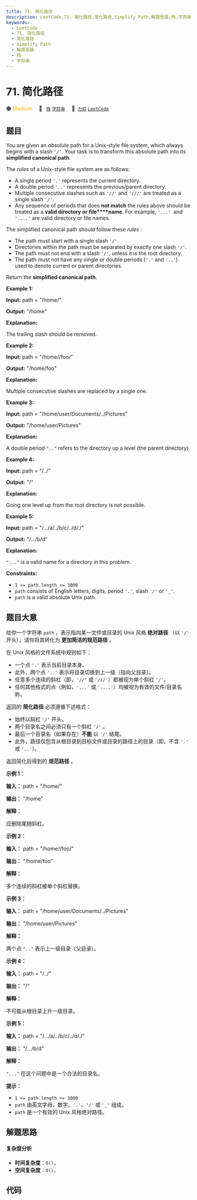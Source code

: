 ```yaml
---
title: 71. 简化路径
description: LeetCode,71. 简化路径,简化路径,Simplify Path,解题思路,栈,字符串
keywords:
  - LeetCode
  - 71. 简化路径
  - 简化路径
  - Simplify Path
  - 解题思路
  - 栈
  - 字符串
---
```


# 71. 简化路径

🟠 <font color=#ffb800>Medium</font>&emsp; 🔖&ensp; [`栈`](/tag/stack.md) [`字符串`](/tag/string.md)&emsp; 🔗&ensp;[`力扣`](https://leetcode.cn/problems/simplify-path) [`LeetCode`](https://leetcode.com/problems/simplify-path)

## 题目

You are given an _absolute_ path for a Unix-style file system, which always
begins with a slash `'/'`. Your task is to transform this absolute path into
its **simplified canonical path**.

The _rules_ of a Unix-style file system are as follows:

  * A single period `'.'` represents the current directory.
  * A double period `'..'` represents the previous/parent directory.
  * Multiple consecutive slashes such as `'//'` and `'///'` are treated as a single slash `'/'`.
  * Any sequence of periods that does **not match** the rules above should be treated as a **valid directory or** **file****name**. For example, `'...' `and `'....'` are valid directory or file names.

The simplified canonical path should follow these _rules_ :

  * The path must start with a single slash `'/'`.
  * Directories within the path must be separated by exactly one slash `'/'`.
  * The path must not end with a slash `'/'`, unless it is the root directory.
  * The path must not have any single or double periods (`'.'` and `'..'`) used to denote current or parent directories.

Return the **simplified canonical path**.



**Example 1:**

**Input:** path = "/home/"

**Output:** "/home"

**Explanation:**

The trailing slash should be removed.

**Example 2:**

**Input:** path = "/home//foo/"

**Output:** "/home/foo"

**Explanation:**

Multiple consecutive slashes are replaced by a single one.

**Example 3:**

**Input:** path = "/home/user/Documents/../Pictures"

**Output:** "/home/user/Pictures"

**Explanation:**

A double period `".."` refers to the directory up a level (the parent
directory).

**Example 4:**

**Input:** path = "/../"

**Output:** "/"

**Explanation:**

Going one level up from the root directory is not possible.

**Example 5:**

**Input:** path = "/.../a/../b/c/../d/./"

**Output:** "/.../b/d"

**Explanation:**

`"..."` is a valid name for a directory in this problem.



**Constraints:**

  * `1 <= path.length <= 3000`
  * `path` consists of English letters, digits, period `'.'`, slash `'/'` or `'_'`.
  * `path` is a valid absolute Unix path.


## 题目大意

给你一个字符串 `path` ，表示指向某一文件或目录的 Unix 风格 **绝对路径** （以 `'/'` 开头），请你将其转化为
**更加简洁的规范路径** 。

在 Unix 风格的文件系统中规则如下：

  * 一个点 `'.'` 表示当前目录本身。
  * 此外，两个点 `'..'` 表示将目录切换到上一级（指向父目录）。
  * 任意多个连续的斜杠（即，`'//'` 或 `'///'`）都被视为单个斜杠 `'/'`。
  * 任何其他格式的点（例如，`'...'` 或 `'....'`）均被视为有效的文件/目录名称。

返回的 **简化路径** 必须遵循下述格式：

  * 始终以斜杠 `'/'` 开头。
  * 两个目录名之间必须只有一个斜杠 `'/'` 。
  * 最后一个目录名（如果存在）**不能** 以 `'/'` 结尾。
  * 此外，路径仅包含从根目录到目标文件或目录的路径上的目录（即，不含 `'.'` 或 `'..'`）。

返回简化后得到的 **规范路径** 。



**示例 1：**

**输入：** path = "/home/"

**输出：** "/home"

**解释：**

应删除尾随斜杠。

**示例 2：**

**输入：** path = "/home//foo/"

**输出：** "/home/foo"

**解释：**

多个连续的斜杠被单个斜杠替换。

**示例 3：**

**输入：** path = "/home/user/Documents/../Pictures"

**输出：** "/home/user/Pictures"

**解释：**

两个点 `".."` 表示上一级目录（父目录）。

**示例 4：**

**输入：** path = "/../"

**输出：** "/"

**解释：**

不可能从根目录上升一级目录。

**示例 5：**

**输入：** path = "/.../a/../b/c/../d/./"

**输出：** "/.../b/d"

**解释：**

`"..."` 在这个问题中是一个合法的目录名。



**提示：**

  * `1 <= path.length <= 3000`
  * `path` 由英文字母，数字，`'.'`，`'/'` 或 `'_'` 组成。
  * `path` 是一个有效的 Unix 风格绝对路径。


## 解题思路

#### 复杂度分析

- **时间复杂度**：`O()`，
- **空间复杂度**：`O()`，

## 代码

```javascript

```